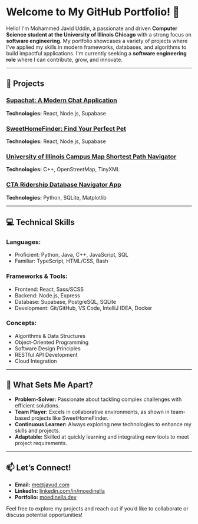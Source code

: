 # Welcome to My GitHub Portfolio! 👋

Hello! I'm Mohammed Javid Uddin, a passionate and driven **Computer Science student at the University of Illinois Chicago** with a strong focus on **software engineering**. My portfolio showcases a variety of projects where I've applied my skills in modern frameworks, databases, and algorithms to build impactful applications. I'm currently seeking a **software engineering role** where I can contribute, grow, and innovate.

---

## 🚀 **Projects**

### [Supachat: A Modern Chat Application](https://github.com/javud/supachat)  
**Technologies:** React, Node.js, Supabase  

### [SweetHomeFinder: Find Your Perfect Pet](https://github.com/javud/sweethomefinder)  
**Technologies:** React, Node.js, Supabase  

### [University of Illinois Campus Map Shortest Path Navigator](https://github.com/javud/campus-path-finder)  
**Technologies:** C++, OpenStreetMap, TinyXML  

### [CTA Ridership Database Navigator App](https://github.com/javud/cta-database)  
**Technologies:** Python, SQLite, Matplotlib  

---

## 💻 **Technical Skills**

### **Languages:**
- Proficient: Python, Java, C++, JavaScript, SQL
- Familiar: TypeScript, HTML/CSS, Bash

### **Frameworks & Tools:**
- Frontend: React, Sass/SCSS
- Backend: Node.js, Express
- Database: Supabase, PostgreSQL, SQLite
- Development: Git/GitHub, VS Code, IntelliJ IDEA, Docker

### **Concepts:**
- Algorithms & Data Structures
- Object-Oriented Programming
- Software Design Principles
- RESTful API Development
- Cloud Integration

---

## 🌟 **What Sets Me Apart?**

- **Problem-Solver:** Passionate about tackling complex challenges with efficient solutions.
- **Team Player:** Excels in collaborative environments, as shown in team-based projects like SweetHomeFinder.
- **Continuous Learner:** Always exploring new technologies to enhance my skills and projects.
- **Adaptable:** Skilled at quickly learning and integrating new tools to meet project requirements.

---

## 📫 **Let’s Connect!**

- **Email:** me@javud.com
- **LinkedIn:** [linkedin.com/in/moedinella](https://www.linkedin.com/in/javiduddin)
- **Portfolio:** [moedinella.dev](https://www.javud.com)

Feel free to explore my projects and reach out if you’d like to collaborate or discuss potential opportunities!

